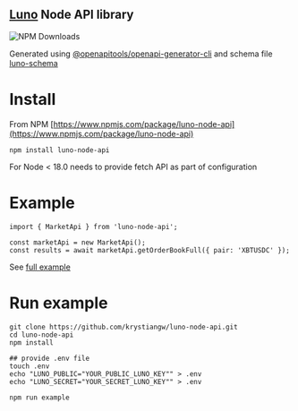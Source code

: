 ## [Luno](https://www.luno.com/) Node API library

![NPM Downloads](https://img.shields.io/npm/dw/luno-node-api)

Generated using [@openapitools/openapi-generator-cli](https://www.npmjs.com/package/@openapitools/openapi-generator-cli)
and schema file [luno-schema](luno-schema.json)

# Install

From NPM [https://www.npmjs.com/package/luno-node-api](https://www.npmjs.com/package/luno-node-api)

```npm install luno-node-api```

For Node < 18.0 needs to provide fetch API as part of configuration

# Example

```
import { MarketApi } from 'luno-node-api';

const marketApi = new MarketApi();
const results = await marketApi.getOrderBookFull({ pair: 'XBTUSDC' });
```

See [full example](src/example.ts)

# Run example
```
git clone https://github.com/krystiangw/luno-node-api.git
cd luno-node-api
npm install

## provide .env file
touch .env
echo "LUNO_PUBLIC="YOUR_PUBLIC_LUNO_KEY"" > .env
echo "LUNO_SECRET="YOUR_SECRET_LUNO_KEY"" > .env

npm run example
```